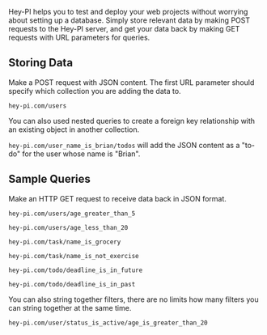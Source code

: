 Hey-PI helps you to test and deploy your web projects without worrying about setting up a database. Simply store relevant data by making POST requests to the Hey-PI server, and get your data back by making GET requests with URL parameters for queries.

## Storing Data

Make a POST request with JSON content. The first URL parameter should specify which collection you are adding the data to. 

`hey-pi.com/users`

You can also used nested queries to create a foreign key relationship with an existing object in another collection. 

`hey-pi.com/user_name_is_brian/todos` will add the JSON content as a "to-do" for the user whose name is "Brian".

## Sample Queries

Make an HTTP GET request to receive data back in JSON format. 

`hey-pi.com/users/age_greater_than_5`

`hey-pi.com/users/age_less_than_20`

`hey-pi.com/task/name_is_grocery`

`hey-pi.com/task/name_is_not_exercise`

`hey-pi.com/todo/deadline_is_in_future`

`hey-pi.com/todo/deadline_is_in_past`

You can also string together filters, there are no limits how many filters you can string together at the same time. 

`hey-pi.com/user/status_is_active/age_is_greater_than_20`